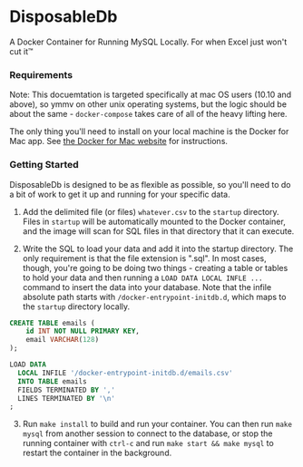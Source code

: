 DisposableDb
==============

A Docker Container for Running MySQL Locally. For when Excel just won't cut it™

### Requirements

Note: This docuemtation is targeted specifically at mac OS users (10.10 and above), so ymmv on other unix operating systems, but the logic should be about the same - `docker-compose` takes care of all of the heavy lifting here.

The only thing you'll need to install on your local machine is the Docker for Mac app. See [the Docker for Mac website](https://www.docker.com/products/docker#/mac) for instructions. 

### Getting Started

DisposableDb is designed to be as flexible as possible, so you'll need to do a bit of work to get it up and running for your specific data.

1) Add the delimited file (or files) `whatever.csv` to the `startup` directory. Files in `startup` will be automatically mounted to the Docker container, and the image will scan for SQL files in that directory that it can execute.

2) Write the SQL to load your data and add it into the startup directory. The only requirement is that the file extension is ".sql". In most cases, though, you're going to be doing two things - creating a table or tables to hold your data and then running a `LOAD DATA LOCAL INFLE ...` command to insert the data into your database. Note that the infile absolute path starts with `/docker-entrypoint-initdb.d`, which maps to the `startup` directory locally.

```sql
CREATE TABLE emails (
    id INT NOT NULL PRIMARY KEY,
    email VARCHAR(128)
);

LOAD DATA 
  LOCAL INFILE '/docker-entrypoint-initdb.d/emails.csv' 
  INTO TABLE emails
  FIELDS TERMINATED BY ','
  LINES TERMINATED BY '\n'
;
```

3) Run `make install` to build and run your container. You can then run `make mysql` from another session to connect to the database, or stop the running container with `ctrl-c` and run `make start && make mysql` to restart the container in the background.
